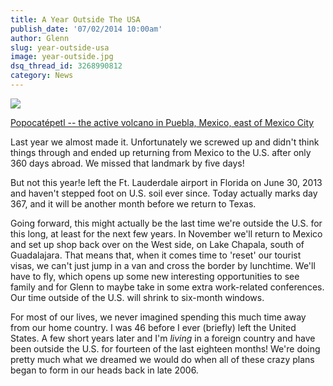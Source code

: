 ```yaml
---
title: A Year Outside The USA
publish_date: '07/02/2014 10:00am'
author: Glenn
slug: year-outside-usa
image: year-outside.jpg
dsq_thread_id: 3268990812
category: News
---
```

![](/user/images/2014/07/popo1.jpg)

[Popocatépetl -- the active volcano in Puebla, Mexico, east of Mexico City](http://en.wikipedia.org/wiki/Popocatépetl)

Last year we almost made it. Unfortunately we screwed up and didn't think things through and ended up returning from Mexico to the U.S. after only 360 days abroad. We missed that landmark by five days!

But not this year!e left the Ft. Lauderdale airport in Florida on June 30, 2013 and haven't stepped foot on U.S. soil ever since. Today actually marks day 367, and it will be another month before we return to Texas.

Going forward, this might actually be the last time we're outside the U.S. for this long, at least for the next few years. In November we'll return to Mexico and set up shop back over on the West side, on Lake Chapala, south of Guadalajara. That means that, when it comes time to 'reset' our tourist visas, we can't just jump in a van and cross the border by lunchtime. We'll have to fly, which opens up some new interesting opportunities to see family and for Glenn to maybe take in some extra work-related conferences. Our time outside of the U.S. will shrink to six-month windows.

For most of our lives, we never imagined spending this much time away from our home country. I was 46 before I ever (briefly) left the United States. A few short years later and I'm *living* in a foreign country and have been outside the U.S. for fourteen of the last eighteen months! We're doing pretty much what we dreamed we would do when all of these crazy plans began to form in our heads back in late 2006.